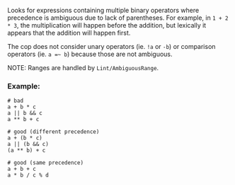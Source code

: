 Looks for expressions containing multiple binary operators
where precedence is ambiguous due to lack of parentheses. For example,
in `1 + 2 * 3`, the multiplication will happen before the addition, but
lexically it appears that the addition will happen first.

The cop does not consider unary operators (ie. `!a` or `-b`) or comparison
operators (ie. `a =~ b`) because those are not ambiguous.

NOTE: Ranges are handled by `Lint/AmbiguousRange`.

### Example:
    # bad
    a + b * c
    a || b && c
    a ** b + c

    # good (different precedence)
    a + (b * c)
    a || (b && c)
    (a ** b) + c

    # good (same precedence)
    a + b + c
    a * b / c % d